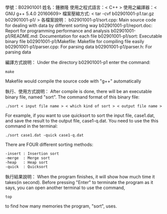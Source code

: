學號：B02901001
姓名：鍾勝隆
使用之程式語言：< C++ >
使用之編譯器：< GNU g++ 5.4.0 20160609>
檔案壓縮方式: < tar -cvf b02901001-p1.tar.gz b02901001-p1/ >
各檔案說明：
b02901001-p1/sort.cpp: Main source code for dealing with data by different sorting way
b02901001-p1/report.doc: Report for programming performance and analysis
b02901001-p1/README.md: Documentation for each file
b02901001-p1/sort: Executable binary file
b02901001-p1/Makefile: Makefile for compiling file easily
b02901001-p1/parser.cpp: For parsing data
b02901001-p1/parser.h:  For parsing data

編譯方式說明：
Under the directory b02901001-p1 enter the command:

    make

Makefile would compile the source code with "g++" automatically

執行、使用方式說明：
After compile is done, there will be an executable binary file, named "sort".
The command format of this binary file:

    ./sort < input file name > < which kind of sort > < output file name >

For example, if you want to use quicksort to sort the input file, case1.dat,
and save the result to the output file, case1-q.dat. You need to use the this
command in the terminal:

    ./sort case1.dat -quick case1-q.dat

There are FOUR different sorting methods:
    
    -insert : Insertion sort
    -merge  : Merge sort
    -heap   : Heap sort
    -quick  : Quicksort

執行結果說明：
When the program finishes, it will show how much time it takes(in second).
Before pressing "Enter" to terminate the program as it says, you can open
another terminal to use the command,
    
    top

to find how many memories the program, "sort", uses.
